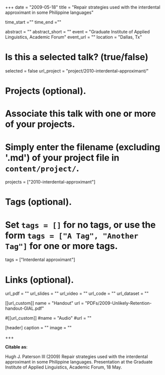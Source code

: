 +++
date = "2009-05-18"
title = "Repair strategies used with the interdental approximant in some Philippine languages"

time_start =""
time_end =""

abstract = ""
abstract_short = ""
event = "Graduate Institute of Applied Linguistics, Academic Forum"
event_url = ""
location = "Dallas, Tx"
# Is this a selected talk? (true/false)
selected = false
url_project = "project/2010-interdental-approximant/"

# Projects (optional).
#   Associate this talk with one or more of your projects.
#   Simply enter the filename (excluding '.md') of your project file in `content/project/`.
projects = ["2010-interdental-approximant"]

# Tags (optional).
#   Set `tags = []` for no tags, or use the form `tags = ["A Tag", "Another Tag"]` for one or more tags.
tags = ["Interdental approximant"]

# Links (optional).
url_pdf = ""
url_slides = ""
url_video = ""
url_code = ""
url_dataset = ""


  [[url_custom]]
    name = "Handout"
    url = "PDFs/2009-Unlikely-Retention-handout-GIAL.pdf"

#[[url_custom]]
#name = "Audio"
#url = ""


[header]
  caption = ""
  image = ""

+++

**Citable as**:

Hugh J. Paterson III (2009) Repair strategies used with the interdental approximant in some Philippine languages. Presentation at the Graduate Institute of Applied Linguistics, Academic Forum, 18 May.
